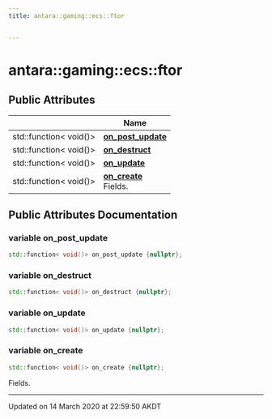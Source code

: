 ```yaml
---
title: antara::gaming::ecs::ftor


---
```


# antara::gaming::ecs::ftor

















## Public Attributes

|                | Name           |
| -------------- | -------------- |
| std::function< void()> | **[on_post_update](Classes/structantara_1_1gaming_1_1ecs_1_1ftor.md#variable-on_post_update)**  |
| std::function< void()> | **[on_destruct](Classes/structantara_1_1gaming_1_1ecs_1_1ftor.md#variable-on_destruct)**  |
| std::function< void()> | **[on_update](Classes/structantara_1_1gaming_1_1ecs_1_1ftor.md#variable-on_update)**  |
| std::function< void()> | **[on_create](Classes/structantara_1_1gaming_1_1ecs_1_1ftor.md#variable-on_create)** <br>Fields.  |












## Public Attributes Documentation

### variable on_post_update

```cpp
std::function< void()> on_post_update {nullptr};
```




























### variable on_destruct

```cpp
std::function< void()> on_destruct {nullptr};
```




























### variable on_update

```cpp
std::function< void()> on_update {nullptr};
```




























### variable on_create

```cpp
std::function< void()> on_create {nullptr};
```

Fields. 































-------------------------------

Updated on 14 March 2020 at 22:59:50 AKDT